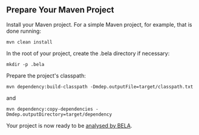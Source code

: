 ## Prepare Your Maven Project

Install your Maven project. For a simple Maven project, for example, that is done running:

`mvn clean install`

In the root of your project, create the .bela directory if necessary:

```
mkdir -p .bela
```

Prepare the project's classpath:

```
mvn dependency:build-classpath -Dmdep.outputFile=target/classpath.txt
```
and

```
mvn dependency:copy-dependencies -Dmdep.outputDirectory=target/dependency
```

Your project is now ready to be [analysed by BELA](/updaters/Java.md).
